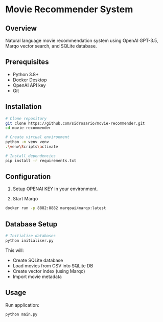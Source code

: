 # Movie Recommender System

## Overview
Natural language movie recommendation system using OpenAI GPT-3.5, Marqo vector search, and SQLite database.

## Prerequisites
- Python 3.8+
- Docker Desktop
- OpenAI API key
- Git

## Installation
```bash
# Clone repository
git clone https://github.com/sidrosario/movie-recommender.git
cd movie-recommender

# Create virtual environment
python -m venv venv
.\venv\Scripts\activate

# Install dependencies
pip install -r requirements.txt
```
## Configuration
1. Setup OPENAI KEY in your environment.

2. Start Marqo
```bash
docker run -p 8882:8882 marqoai/marqo:latest
```

## Database Setup
```bash
# Initialize databases
python initialiser.py
```
This will:
- Create SQLite database
- Load movies from CSV into SQLite DB
- Create vector index (using Marqo)
- Import movie metadata

## Usage
Run application:
```bash
python main.py
```